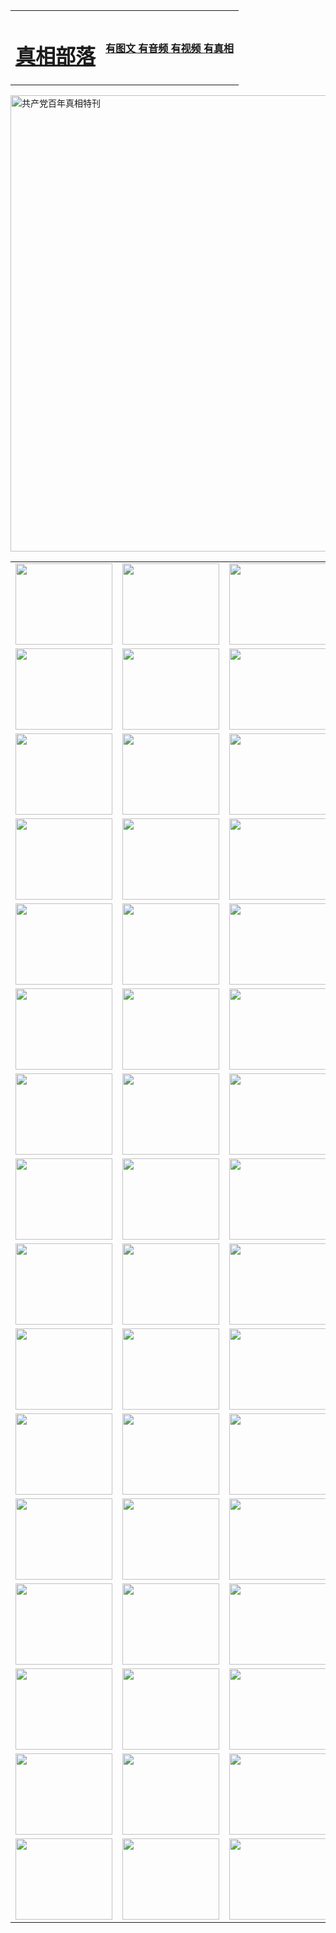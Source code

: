 <table>
<tr>

<td>
	<H1><a href="http://68.wspaperbag.com/zx/">真相部落</a></H1>
</td>
<td>
	<H4><a href="http://68.wspaperbag.com/zx/">有图文 有音频 有视频 有真相</a></H4>
</td>
</tr>
</table>

 <div ><a href="http://68.wspaperbag.com/zx/bngcd/"><img src="http://68.wspaperbag.com/zx/bngcd/gcdbnzx.jpg" width="730"  border="0" alt="共产党百年真相特刊"></a></div>

<table>
<tr>
	<td><a href="http://r79.ucctw.com/xtr/107/"><img  src ="http://r79.ucctw.com/pic/2017/02/107.jpg" width="155px" height="130px"></a></td>
	<td><a href="http://r79.ucctw.com/xtr/829/"><img src ="http://r79.ucctw.com/pic/2017/02/829.jpg" width="155px" height="130px"></a></td>
	<td><a href="http://r79.ucctw.com/xtr/69/"><img  src ="http://r79.ucctw.com/pic/2017/02/69.jpg" width="155px" height="130px"></a></td>
	<td><a href="http://r79.ucctw.com/xtr/99/"><img  src ="http://r79.ucctw.com/pic/2017/02/99.jpg" width="155px" height="130px"></a></td>
</tr>
<tr>
	<td><a href="http://r79.ucctw.com/xtr/40/"><img  src ="http://r79.ucctw.com/pic/2017/02/40.jpg" width="155px" height="130px"></a></td>
	<td><a href="http://r79.ucctw.com/xtr/20/"><img  src ="http://r79.ucctw.com/pic/2017/02/20.jpg" width="155px" height="130px"></a></td>
	<td><a href="http://r79.ucctw.com/xtr/81/"><img  src ="http://r79.ucctw.com/pic/2017/02/81.jpg" width="155px" height="130px"></a></td>
	<td><a href="http://r79.ucctw.com/xtr/2/"><img  src ="http://r79.ucctw.com/pic/2017/02/2.jpg" width="155px" height="130px"></a></td>
</tr>
<tr>
	<td><a href="http://r79.ucctw.com/xtr/86/"><img  src ="http://r79.ucctw.com/pic/2017/02/86.jpg" width="155px" height="130px"></a></td>
	<td><a href="http://r79.ucctw.com/xtr/109/"><img  src ="http://r79.ucctw.com/pic/2017/02/109.jpg" width="155px" height="130px"></a></td>
	<td><a href="http://r79.ucctw.com/xtr/1378/"><img  src ="http://r79.ucctw.com/pic/2017/02/1378.jpg" width="155px" height="130px"></a></td>
	<td><a href="http://r79.ucctw.com/xtr/57/"><img  src ="http://r79.ucctw.com/pic/2017/02/57.jpg" width="155px" height="130px"></a></td>
</tr>
<tr>
	<td><a href="http://r79.ucctw.com/xtr/1219/"><img  src ="http://r79.ucctw.com/pic/2017/02/1219.jpg" width="155px" height="130px"></a></td>
	<td><a href="http://r79.ucctw.com/xtr/1220/"><img  src ="http://r79.ucctw.com/pic/2017/02/1220.jpg" width="155px" height="130px"></a></td>
	<td><a href="http://r79.ucctw.com/xtr/1221/"><img  src ="http://r79.ucctw.com/pic/2017/02/1221.jpg" width="155px" height="130px"></a></td>
	<td><a href="http://r79.ucctw.com/xtr/51/"><img  src ="http://r79.ucctw.com/pic/2017/02/51.jpg" width="155px" height="130px"></a></td>
</tr>
<tr>
	<td><a href="http://r79.ucctw.com/xtr/1055/"><img  src ="http://r79.ucctw.com/pic/2017/02/1055.jpg" width="155px" height="130px"></a></td>
	<td><a href="http://r79.ucctw.com/xtr/611/"><img  src ="http://r79.ucctw.com/pic/2017/02/611.jpg" width="155px" height="130px"></a></td>
	<td><a href="http://r79.ucctw.com/xtr/1121/"><img  src ="http://r79.ucctw.com/pic/2017/02/1121.jpg" width="155px" height="130px"></a></td>
	<td><a href="http://r79.ucctw.com/xtr/610/"><img  src ="http://r79.ucctw.com/pic/2017/02/610.jpg" width="155px" height="130px"></a></td>
</tr>
<tr>
	<td><a href="http://r79.ucctw.com/xtr/1128/"><img  src ="http://r79.ucctw.com/pic/2017/02/1128.jpg" width="155px" height="130px"></a></td>
	<td><a href="http://r79.ucctw.com/xtr/1395/"><img  src ="http://r79.ucctw.com/pic/2017/02/1406.jpg" width="155px" height="130px"></a></td>
	<td><a href="http://r79.ucctw.com/xtr/1407/"><img  src ="http://r79.ucctw.com/pic/2017/02/1407.jpg" width="155px" height="130px"></a></td>
	<td><a href="http://r79.ucctw.com/xtr/934/"><img  src ="http://r79.ucctw.com/pic/2017/02/934.jpg" width="155px" height="130px"></a></td>
</tr>
<tr>
	<td><a href="http://r79.ucctw.com/xtr/641/"><img  src ="http://r79.ucctw.com/pic/2017/02/641.jpg" width="155px" height="130px"></a></td>
	<td><a href="http://r79.ucctw.com/xtr/949/"><img  src ="http://r79.ucctw.com/pic/2017/02/949.jpg" width="155px" height="130px"></a></td>
	<td><a href="http://r79.ucctw.com/xtr/112/"><img  src ="http://r79.ucctw.com/pic/2017/02/112.jpg" width="155px" height="130px"></a></td>
	<td><a href="http://r79.ucctw.com/xtr/812/"><img  src ="http://r79.ucctw.com/pic/2017/02/812.jpg" width="155px" height="130px"></a></td>
</tr>
<tr>
	<td><a href="http://r79.ucctw.com/xtr/103/"><img  src ="http://r79.ucctw.com/pic/2017/02/103.jpg" width="155px" height="130px"></a></td>
	<td><a href="http://r79.ucctw.com/xtr/3/"><img  src ="http://r79.ucctw.com/pic/2017/02/3.jpg" width="155px" height="130px"></a></td>
	<td><A href="http://r79.ucctw.com/mp4/zx/2015/11/Lkmtt.mp4" target="_blank" title="莲开满天庭"><img  src="http://r79.ucctw.com/pic/2015/11/Lkmtt3480_jssor.jpg"  width="155px" height="130px"></A></td>
	<td><A href="http://r79.ucctw.com/mp4/zx/2015/11/2013513.mp4" target="_blank" title="飞旋的法轮"><img  src="http://r79.ucctw.com/pic/2015/11/falun480_jssor.jpg"  width="155px" height="130px"></A></td>
</tr>
<tr>
	<td><A href="http://r79.ucctw.com/mp4/zx/2015/11/NYParade.mp4" target="_blank" title="2004年4月10日法轮功纽约大游行"><img  src="http://r79.ucctw.com/pic/2015/11/nyparade480_jssor.jpg"  width="155px" height="130px"></A></td>
	<td><A href="http://r79.ucctw.com/mp4/news617/2015/05/WEB_s28093.mp4" target="_blank" title="2015年世界法轮大法日特别报导"><img  src="http://r79.ucctw.com/pic/2015/11/p6752711a666997037_jssor.jpg"  width="155px" height="130px"></A></td>
	<td><A href="http://r79.ucctw.com/mp4/news829/2015/11/30211_326650.mp4" target="_blank" title="沧州绑架案连审四天 民众抹泪称审好人"><img  src="http://r79.ucctw.com/pic/2015/11/changzhou2480_jssor.jpg"  width="155px" height="130px"></A></td>
	<td><A href="http://r79.ucctw.com/mp4/mhph/2015/10/changzhou.mp4" target="_blank" title="沧州真相--狮城血泪"><img  src="http://r79.ucctw.com/pic/2015/11/changzhou480_jssor.jpg"  width="155px" height="130px"></A></td>
</tr>
<tr>
	<td><A href="http://r79.ucctw.com/mp4/mhjd/mhjd_55.mp4" target="_blank" title="正义律师与无罪辩护"><img  src="http://r79.ucctw.com/pic/2015/11/wzbh480_jssor.jpg"  width="155px" height="130px"></A></td>
	<td><A href="http://r79.ucctw.com/mp4/zx/2015/11/layerkcs.mp4" target="_blank" title="中国的良心--高智晟律师"><img  src="http://r79.ucctw.com/pic/2015/11/layerkcs2480_jssor.jpg"  width="155px" height="130px"></A></td>
	<td><A href="http://r79.ucctw.com/mp4/mhph/2015/10/szxl.mp4" target="_blank" title="神州血泪--北京、大庆、广东、哈尔滨"><img  src="http://r79.ucctw.com/pic/2015/11/szxl480_jssor.jpg"  width="155px" height="130px"></A></td>
	<td><A href="http://r79.ucctw.com/mp4/zx/2015/11/TangShanFFXS.mp4" target="_blank" title="真相纪录片：凤凰新生"><img  src="http://r79.ucctw.com/pic/2015/11/fhxs2480_jssor.jpg"  width="155px" height="130px"></A></td>
</tr>
<tr>
	<td><A href="http://r79.ucctw.com/mp4/zx/2015/11/jidong.mp4" target="_blank" title="冀东监狱的罪恶"><img  src="http://r79.ucctw.com/pic/2015/11/jidong480_jssor.jpg"  width="155px" height="130px"></A></td>
	<td><A href="http://r79.ucctw.com/mp4/mhph/2015/10/tangshan.mp4" target="_blank" title="凤凰血泪"><img  src="http://r79.ucctw.com/pic/2015/11/tangshan480_jssor.jpg"  width="155px" height="130px"></A>
					</div></td>
	<td>	<A href="http://r79.ucctw.com/mp4/mhph/2015/10/zfxtzxl.mp4" target="_blank" title="政法系统罪行录--唐山篇"><img  src="http://r79.ucctw.com/pic/2015/11/zfxtzxl480_jssor.jpg"  width="155px" height="130px"></A></td>
	<td><A href="http://r79.ucctw.com/mp4/mhph/2015/10/QDBG.mp4" target="_blank" title="青岛悲歌"><img  src="http://r79.ucctw.com/pic/2015/10/qdbg2480_jssor.jpg"  width="155px" height="130px"></A></td>
</tr>
<tr>
	<td><A href="http://r79.ucctw.com/mp4/mhph/2015/10/huludao.mp4" target="_blank" title="葫芦岛永恒的见证"><img  src="http://r79.ucctw.com/pic/2015/10/huludao480_jssor.jpg"  width="155px" height="130px"></A></td>
	<td><A href="http://r79.ucctw.com/mp4/mhph/2015/10/qbzx.mp4" target="_blank" title="湖畔泉边听真相-济南泉城的传奇"><img  src="http://r79.ucctw.com/pic/2015/10/hupan480_jssor.jpg"  width="155px" height="130px"></A></td>
	<td><A href="http://r79.ucctw.com/mp4/mhph/2015/10/baoding_dvd_v2.mp4" target="_blank" title="燕赵悲歌"><img  src="http://r79.ucctw.com/pic/2015/10/yzbg480_jssor.jpg"  width="155px" height="130px"></A></td>
	<td><A href="http://r79.ucctw.com/mp4/zx/2015/11/meihuashi_complete_ED2.0.mp4" target="_blank" title="梅花诗完整版"><img  src="http://r79.ucctw.com/pic/2015/11/mhs480_jssor.jpg"  width="155px" height="130px"></A></td>
</tr>
<tr>
	<td><A href="http://r79.ucctw.com/mp4/zx/2015/11/fengbei512k.mp4" target="_blank" title="丰碑"><img  src="http://r79.ucctw.com/pic/2015/11/fongbei480_jssor.jpg"  width="155px" height="130px"></A></td>
	<td><A href="http://r79.ucctw.com/mp4/zx/2015/11/fytdxComplete.mp4" target="_blank" title="风雨天地行全集"><img  src="http://r79.ucctw.com/pic/2015/11/fytdxWhite480_jssor.jpg"  width="155px" height="130px"></A></td>
	<td><A href="http://r79.ucctw.com/mp4/zx/2015/11/JianZheng.mp4" target="_blank" title="见证"><img  src="http://r79.ucctw.com/pic/2015/11/witness480_jssor.jpg"  width="155px" height="130px"></A></td>
	<td><A href="http://r79.ucctw.com/mp4/mhph/2015/10/hcym.mp4" target="_blank" title="红朝阴谋"><img  src="http://r79.ucctw.com/pic/2015/10/hcym480_jssor.jpg"  width="155px" height="130px"></A></td>
</tr>
<tr>
	<td><A href="http://r79.ucctw.com/mp4/zx/2015/11/zfzxPalV3.mp4" target="_blank" title="是自焚还是骗局"><img  src="http://r79.ucctw.com/pic/2015/11/zfzx4805_jssor.jpg"  width="155px" height="130px"></A></td>
	<td><A href="http://r79.ucctw.com/mp4/zx/2015/11/lsdspMsyTd.mp4" target="_blank" title="历史的审判"><img  src="http://r79.ucctw.com/pic/2015/11/lsdsp480_jssor.jpg"  width="155px" height="130px"></A></td>
	<td><A href="http://r79.ucctw.com/mp4/news886/2015/11/concat886.mp4" target="_blank" title="一周全球控告江泽民"><img  src="http://r79.ucctw.com/pic/2015/11/news886480_jssor.jpg"  width="155px" height="130px"></A></td>
	<td><A href="http://r79.ucctw.com/mp4/news1378/2014/08/CQSD_s0_e4_v2_i0-CQSD_4-video.mp4" target="_blank" title="欧洲的抉择"><img  src="http://r79.ucctw.com/pic/2015/11/p5143421a564166643-ss_jssor.jpg"  width="155px" height="130px"></A></td>
</tr>
<tr>
	<td><A href="http://r79.ucctw.com/mp4/zx/2015/11/hk20150720parade.mp4" target="_blank" title="港法轮功反迫害大游行 大陆游客震撼"><img  src="http://r79.ucctw.com/pic/2015/11/281098-ss_jssor.jpg"  width="155px" height="130px"></A></td>
	<td><A href="http://r79.ucctw.com/mp4/zx/2015/11/20150720hkParade512k.mp4" target="_blank" title="香港法轮功720游行声援诉江潮"><img  src="http://r79.ucctw.com/pic/2015/11/2015720parade480_jssor.jpg"  width="155px" height="130px"></A></td>
	<td><A href="http://r79.ucctw.com/mp4/zx/2015/11/hktdc512.mp4" target="_blank" title="香港退党潮"><img  src="http://r79.ucctw.com/pic/2015/11/hktdc480_jssor.jpg"  width="155px" height="130px"></A></td>
	<td><A href="http://r79.ucctw.com/mp4/news413/2015/11/concat413.mp4" target="_blank" title="本月退党精选"><img  src="http://r79.ucctw.com/pic/2015/11/tuidang480_jssor.jpg"  width="155px" height="130px"></A></td>
</tr>
<tr>
	<td><A href="http://r79.ucctw.com/mp4/news823/2015/11/TSZG_British_1_QA_A_TSZG-61-1_XinHaoNianZuoZh_P617180.mp4" target="_blank" title="辛灏年：纪念《九评共产党》发表十周年演讲"><img  src="http://r79.ucctw.com/pic/2015/11/xhn9p10480_jssor.jpg"  width="155px" height="130px"></A></td>
	<td><A href="http://r79.ucctw.com/mp4/news57/2015/11/JPGCD8.mp4" target="_blank" title="【九评之八】评中国共产党的邪教本质"><img  src="http://r79.ucctw.com/pic/2015/11/9pkcd8p480_jssor.jpg"  width="155px" height="130px"></A></td>
	<td><A href="http://r79.ucctw.com/mp4/other/kao.Chih.Sheng_story.mp4"  target="_blank" title="超越恐惧:高智晟的故事"				style="font-size:20px;"><img src="http://r79.ucctw.com/pic/2016/12/GZS201408070902.jpg"  width="155px" height="130px">
						</A></td>
	<td><A href="http://r79.ucctw.com/mp4/zx/2016/11/oh10yearsInv.mp4"  target="_blank" title="纪录片《活摘 十年调查》完整版" style="font-size:20px;"><img src="http://r79.ucctw.com/pic/2016/11/10yearsOHinv.jpg"  width="155px" height="130px">
						</A></td>
</tr>
</table>


